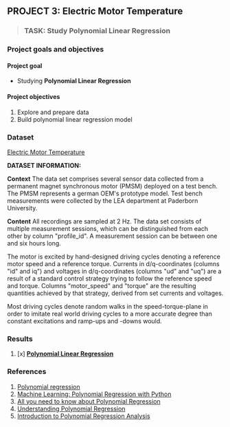 ## PROJECT 3: Electric Motor Temperature

> ### TASK: Study Polynomial Linear Regression
> 

### Project goals and objectives

#### Project goal

- Studying **Polynomial Linear Regression**

#### Project objectives

1. Explore and prepare data 
2. Build polynomial linear regression model


### Dataset

[Electric Motor Temperature](https://www.kaggle.com/wkirgsn/electric-motor-temperature)

**DATASET INFORMATION:**

**Context**
The data set comprises several sensor data collected from a permanent magnet synchronous motor (PMSM) deployed on a test bench. The PMSM represents a german OEM's prototype model. Test bench measurements were collected by the LEA department at Paderborn University.

**Content**
All recordings are sampled at 2 Hz. The data set consists of multiple measurement sessions, which can be distinguished from each other by column "profile_id". A measurement session can be between one and six hours long.

The motor is excited by hand-designed driving cycles denoting a reference motor speed and a reference torque.
Currents in d/q-coordinates (columns "id" and iq") and voltages in d/q-coordinates (columns "ud" and "uq") are a result of a standard control strategy trying to follow the reference speed and torque.
Columns "motor_speed" and "torque" are the resulting quantities achieved by that strategy, derived from set currents and voltages.

Most driving cycles denote random walks in the speed-torque-plane in order to imitate real world driving cycles to a more accurate degree than constant excitations and ramp-ups and -downs would.



### Results

1. [x] [**Polynomial Linear Regression**](https://github.com/rttrif/TrifonovRS.Machine_Learning_Portfolio.github.io/blob/main/REGRESSION/Project%203:%20Electric%20Motor%20Temperature/Polynomial_Regression.ipynb)



### References

1. [Polynomial regression](https://en.wikipedia.org/wiki/Polynomial_regression)
2. [Machine Learning: Polynomial Regression with Python](https://towardsdatascience.com/machine-learning-polynomial-regression-with-python-5328e4e8a386)
3. [All you need to know about Polynomial Regression](https://www.analyticsvidhya.com/blog/2021/07/all-you-need-to-know-about-polynomial-regression/)
4. [Understanding Polynomial Regression](https://medium.com/analytics-vidhya/understanding-polynomial-regression-5ac25b970e18)
5. [Introduction to Polynomial Regression Analysis](https://serokell.io/blog/polynomial-regression-analysis)

